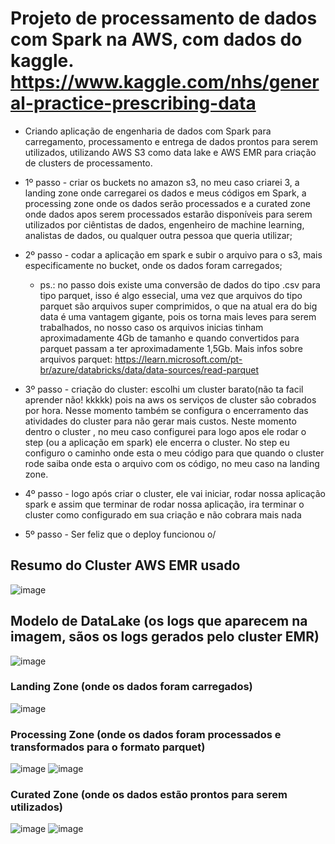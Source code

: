 # Projeto de processamento de dados com Spark na AWS, com dados do kaggle. https://www.kaggle.com/nhs/general-practice-prescribing-data

- Criando aplicação de engenharia de dados com Spark para carregamento, processamento e entrega de dados prontos para serem utilizados, utilizando AWS S3 como data lake e AWS EMR para criação de clusters de processamento. 

- 1º passo - criar os buckets no amazon s3, no meu caso criarei 3, a landing zone onde carregarei os dados e meus códigos em Spark, a processing zone onde os dados serão processados e a curated zone onde dados apos serem processados estarão disponíveis para serem utilizados por ciêntistas de dados, engenheiro de machine learning, analistas de dados, ou qualquer outra pessoa que queria utilizar;

- 2º passo - codar a aplicação em spark e subir o arquivo para o s3, mais especificamente no bucket, onde os dados foram carregados;

  -  ps.: no passo dois existe uma conversão de dados do tipo .csv para tipo parquet, isso é algo essecial, uma vez que arquivos do tipo parquet são arquivos super comprimidos, o que na atual era do big data é uma vantagem gigante, pois os torna mais leves para serem trabalhados, no nosso caso os arquivos inicias tinham aproximadamente 4Gb de tamanho e quando convertidos para parquet passam a ter aproximadamente 1,5Gb. Mais infos sobre arquivos parquet: https://learn.microsoft.com/pt-br/azure/databricks/data/data-sources/read-parquet

- 3º passo - criação do cluster: escolhi um cluster barato(não ta facil aprender não! kkkkk) pois na aws os serviços de cluster são cobrados por hora. Nesse momento também se configura o encerramento das atividades do cluster para não gerar mais custos. Neste momento dentro o cluster , no meu caso configurei para logo apos ele rodar o step (ou a aplicação em spark) ele encerra o cluster. No step eu configuro o caminho onde esta o meu código para que quando o cluster rode saiba onde esta o arquivo com os código, no meu caso na landing zone.

- 4º passo - logo após criar o cluster, ele vai iniciar, rodar nossa aplicação spark e assim que terminar de rodar nossa aplicação, ira terminar o cluster como configurado em sua criação e não cobrara mais nada

- 5º passo - Ser feliz que o deploy funcionou o/


## Resumo do Cluster AWS EMR usado
![image](https://user-images.githubusercontent.com/58529172/194558574-7a5f752b-b4e8-489b-a3ee-7e303697d530.png)

## Modelo de DataLake (os logs que aparecem na imagem, sãos os logs gerados pelo cluster EMR)
![image](https://user-images.githubusercontent.com/58529172/194559076-f02e029a-f2d5-40d8-b3b0-b96bc17c813c.png)

### Landing Zone (onde os dados foram carregados)
![image](https://user-images.githubusercontent.com/58529172/194560546-904e6383-47f8-4523-8f5e-5cdd6a654c12.png)

### Processing Zone (onde os dados foram processados e transformados para o formato parquet)
![image](https://user-images.githubusercontent.com/58529172/194559718-6ead91e2-84da-4674-9487-374ad70fb1c3.png)
![image](https://user-images.githubusercontent.com/58529172/194560044-71126b81-59e8-48c1-b9c4-ae167d2f5dcd.png)

### Curated Zone (onde os dados estão prontos para serem utilizados)
![image](https://user-images.githubusercontent.com/58529172/194560209-46f17ce0-69d5-4c10-b5cb-7800ddf69eec.png)
![image](https://user-images.githubusercontent.com/58529172/194560326-b84ecdbc-cf14-480c-91eb-64e36272ecfc.png)




